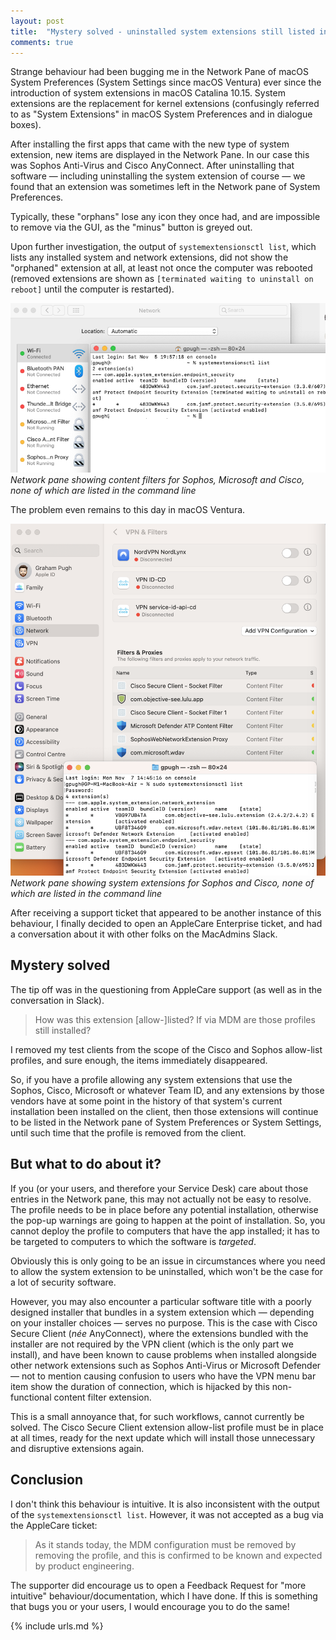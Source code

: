 ```yaml
---
layout: post
title:  "Mystery solved - uninstalled system extensions still listed in System Settings"
comments: true
---
```


Strange behaviour had been bugging me in the Network Pane of macOS System Preferences (System Settings since macOS Ventura) ever since the introduction of system extensions in macOS Catalina 10.15. System extensions are the replacement for kernel extensions (confusingly referred to as "System Extensions" in macOS System Preferences and in dialogue boxes).

After installing the first apps that came with the new type of system extension, new items are displayed in the Network Pane. In our case this was Sophos Anti-Virus and Cisco AnyConnect. After uninstalling that software &mdash; including uninstalling the system extension of course &mdash; we found that an extension was sometimes left in the Network pane of System Preferences. 

Typically, these "orphans" lose any icon they once had, and are impossible to remove via the GUI, as the "minus" button is greyed out.

Upon further investigation, the output of `systemextensionsctl list`, which lists any installed system and network extensions, did not show the "orphaned" extension at all, at least not once the computer was rebooted (removed extensions are shown as `[terminated waiting to uninstall on reboot]` until the computer is restarted).

![Deleted System Extension showing in System Preferences on macOS Catalina][1]  
*Network pane showing content filters for Sophos, Microsoft and Cisco, none of which are listed in the command line*

The problem even remains to this day in macOS Ventura.

![Deleted System Extensions showing in System Preferences on macOS Ventura][2]  
*Network pane showing system extensions for Sophos and Cisco, none of which are listed in the command line*

After receiving a support ticket that appeared to be another instance of this behaviour, I finally decided to open an AppleCare Enterprise ticket, and had a conversation about it with other folks on the MacAdmins Slack.

## Mystery solved

The tip off was in the questioning from AppleCare support (as well as in the conversation in Slack).

> How was this extension [allow-]listed? If via MDM are those profiles still installed?

I removed my test clients from the scope of the Cisco and Sophos allow-list profiles, and sure enough, the items immediately disappeared.

So, if you have a profile allowing any system extensions that use the Sophos, Cisco, Microsoft or whatever Team ID, and any extensions by those vendors have at some point in the history of that system's current installation been installed on the client, then those extensions will continue to be listed in the Network pane of System Preferences or System Settings, until such time that the profile is removed from the client.

## But what to do about it?

If you (or your users, and therefore your Service Desk) care about those entries in the Network pane, this may not actually not be easy to resolve. The profile needs to be in place before any potential installation, otherwise the pop-up warnings are going to happen at the point of installation. So, you cannot deploy the profile to computers that have the app installed; it has to be targeted to computers to which the software is _targeted_.

Obviously this is only going to be an issue in circumstances where you need to allow the system extension to be uninstalled, which won't be the case for a lot of security software.

However, you may also encounter a particular software title with a poorly designed installer that bundles in a system extension which &mdash; depending on your installer choices &mdash; serves no purpose. This is the case with Cisco Secure Client (_née_ AnyConnect), where the extensions bundled with the installer  are not required by the VPN client (which is the only part we install), and have been known to cause problems when installed alongside other network extensions such as Sophos Anti-Virus or Microsoft Defender &mdash; not to mention causing confusion to users who have the VPN menu bar item show the duration of connection, which is hijacked by this non-functional content filter extension.

This is a small annoyance that, for such workflows, cannot currently be solved. The Cisco Secure Client extension allow-list profile must be in place at all times, ready for the next update which will install those unnecessary and disruptive extensions again.

## Conclusion

I don't think this behaviour is intuitive. It is also inconsistent with the output of the `systemextensionsctl list`. However, it was not accepted as a bug via the AppleCare ticket:

> As it stands today, the MDM configuration must be removed by removing the profile, and this is confirmed to be known and expected by product engineering.

The supporter did encourage us to open a Feedback Request for "more intuitive" behaviour/documentation, which I have done. If this is something that bugs you or your users, I would encourage you to do the same!

[1]: /assets/images/sysext-catalina.png
[2]: /assets/images/sysext-ventura.png

{% include urls.md %}
